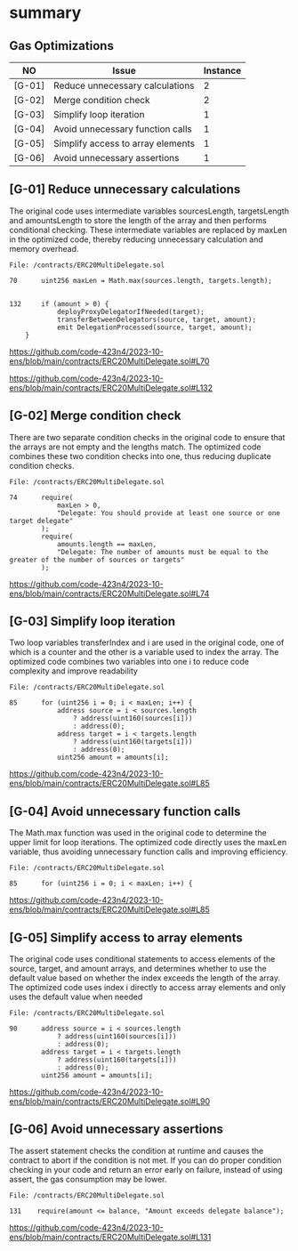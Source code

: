 # summary

## Gas Optimizations

| NO     | Issue                             | Instance |
| ------ | --------------------------------- | -------- |
| [G-01] | Reduce unnecessary calculations   | 2        |
| [G-02] | Merge condition check             | 2        |
| [G-03] | Simplify loop iteration           | 1        |
| [G-04] | Avoid unnecessary function calls  | 1        |
| [G-05] | Simplify access to array elements | 1        |
| [G-06] | Avoid unnecessary assertions      | 1        |

## [G-01] Reduce unnecessary calculations

The original code uses intermediate variables sourcesLength, targetsLength and amountsLength to store the length of the array and then performs conditional checking. These intermediate variables are replaced by maxLen in the optimized code, thereby reducing unnecessary calculation and memory overhead.

```solidity
File: /contracts/ERC20MultiDelegate.sol

70      uint256 maxLen = Math.max(sources.length, targets.length);


132     if (amount > 0) {
            deployProxyDelegatorIfNeeded(target);
            transferBetweenDelegators(source, target, amount);
            emit DelegationProcessed(source, target, amount);
    }

```

https://github.com/code-423n4/2023-10-ens/blob/main/contracts/ERC20MultiDelegate.sol#L70

https://github.com/code-423n4/2023-10-ens/blob/main/contracts/ERC20MultiDelegate.sol#L132

## [G-02] Merge condition check

There are two separate condition checks in the original code to ensure that the arrays are not empty and the lengths match. The optimized code combines these two condition checks into one, thus reducing duplicate condition checks.

```solidity
File: /contracts/ERC20MultiDelegate.sol

74      require(
            maxLen > 0,
            "Delegate: You should provide at least one source or one target delegate"
        );
        require(
            amounts.length == maxLen,
            "Delegate: The number of amounts must be equal to the greater of the number of sources or targets"
        );
```

https://github.com/code-423n4/2023-10-ens/blob/main/contracts/ERC20MultiDelegate.sol#L74

## [G-03] Simplify loop iteration

Two loop variables transferIndex and i are used in the original code, one of which is a counter and the other is a variable used to index the array. The optimized code combines two variables into one i to reduce code complexity and improve readability

```solidity
File: /contracts/ERC20MultiDelegate.sol

85      for (uint256 i = 0; i < maxLen; i++) {
            address source = i < sources.length
                ? address(uint160(sources[i]))
                : address(0);
            address target = i < targets.length
                ? address(uint160(targets[i]))
                : address(0);
            uint256 amount = amounts[i];
```

https://github.com/code-423n4/2023-10-ens/blob/main/contracts/ERC20MultiDelegate.sol#L85

## [G-04] Avoid unnecessary function calls

The Math.max function was used in the original code to determine the upper limit for loop iterations. The optimized code directly uses the maxLen variable, thus avoiding unnecessary function calls and improving efficiency.

```solidity
File: /contracts/ERC20MultiDelegate.sol

85      for (uint256 i = 0; i < maxLen; i++) {
```

https://github.com/code-423n4/2023-10-ens/blob/main/contracts/ERC20MultiDelegate.sol#L85

## [G-05] Simplify access to array elements

The original code uses conditional statements to access elements of the source, target, and amount arrays, and determines whether to use the default value based on whether the index exceeds the length of the array. The optimized code uses index i directly to access array elements and only uses the default value when needed

```solidity
File: /contracts/ERC20MultiDelegate.sol

90      address source = i < sources.length
            ? address(uint160(sources[i]))
            : address(0);
        address target = i < targets.length
            ? address(uint160(targets[i]))
            : address(0);
        uint256 amount = amounts[i];
```

https://github.com/code-423n4/2023-10-ens/blob/main/contracts/ERC20MultiDelegate.sol#L90

## [G-06] Avoid unnecessary assertions

The assert statement checks the condition at runtime and causes the contract to abort if the condition is not met. If you can do proper condition checking in your code and return an error early on failure, instead of using assert, the gas consumption may be lower.

```solidity
File: /contracts/ERC20MultiDelegate.sol

131    require(amount <= balance, "Amount exceeds delegate balance");
```

https://github.com/code-423n4/2023-10-ens/blob/main/contracts/ERC20MultiDelegate.sol#L131
